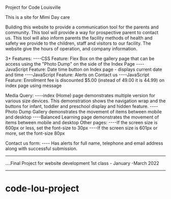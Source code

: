 Project for Code Louisville 

This is a site for Mimi Day care

Building this website to provide a communication tool for the parents and community. 
This tool will provide a way for prospective parent to contact us.  This tool will also 
inform parents the facility methods of health and safety we provide to the children, staff and visitors 
to our facility.  The website give the hours of operation, and company information. 

3+ Features:
----CSS Feature: Flex Box on the gallery page that can be access using the "Photo Dump" on the side of the Index Page
----JavaScript Feature: Date time button on Index page - displays current date and time
----JavaScript Feature: Alerts on Contact us
----JavaScript Feature: Enrollment fee is discounted $5.00 (instead of 49.00 it is 44.99) on index page using message

Media Query: 
----index (Home) page demonstrates multiple version for various size devices. This demonstration 
	shows the navigation wrap and the buttons for infant, toddler and preschool display and hidden feature. 
----Photo Dump Gallery demonstrates the movement of items between mobile and desktop
----Balanced Learning page demonstrates the movement of items between mobile and desktop
Other pages: 
----If the screen size is 600px or less, set the font-size to 30px 
----If the screen size is 601px or more, set the font-size 80px 

Contact us form:
---- Has alerts for full name, telephone and email address along with successful submission. 
__________________________________________________________________________________________
....Final Project for website development 1st class - January  -March 2022
__________________________________________________________________________________________

# code-lou-project
